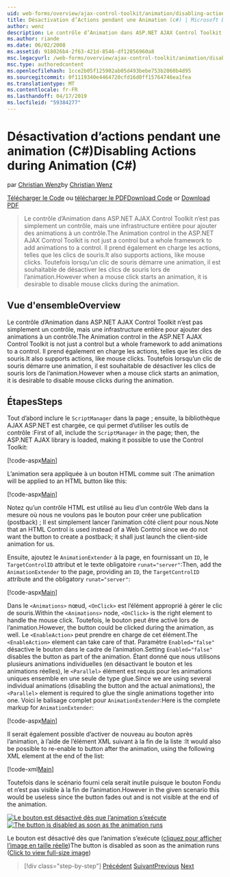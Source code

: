 ```yaml
---
uid: web-forms/overview/ajax-control-toolkit/animation/disabling-actions-during-animation-cs
title: Désactivation d’Actions pendant une Animation (c#) | Microsoft Docs
author: wenz
description: Le contrôle d’Animation dans ASP.NET AJAX Control Toolkit n’est pas simplement un contrôle, mais une infrastructure entière pour ajouter des animations à un contrôle. Il prend également en charge d’action...
ms.author: riande
ms.date: 06/02/2008
ms.assetid: 918026b4-2f63-421d-8546-df12856960a8
msc.legacyurl: /web-forms/overview/ajax-control-toolkit/animation/disabling-actions-during-animation-cs
msc.type: authoredcontent
ms.openlocfilehash: 1cce2b05f125902ab05d493bebe753b2060b4d95
ms.sourcegitcommit: 0f1119340e4464720cfd16d0ff15764746ea1fea
ms.translationtype: MT
ms.contentlocale: fr-FR
ms.lasthandoff: 04/17/2019
ms.locfileid: "59384277"
---
```

# <a name="disabling-actions-during-animation-c"></a><span data-ttu-id="56527-104">Désactivation d’actions pendant une animation (C#)</span><span class="sxs-lookup"><span data-stu-id="56527-104">Disabling Actions during Animation (C#)</span></span>

<span data-ttu-id="56527-105">par [Christian Wenz](https://github.com/wenz)</span><span class="sxs-lookup"><span data-stu-id="56527-105">by [Christian Wenz](https://github.com/wenz)</span></span>

<span data-ttu-id="56527-106">[Télécharger le Code](http://download.microsoft.com/download/f/9/a/f9a26acd-8df4-4484-8a18-199e4598f411/Animation7.cs.zip) ou [télécharger le PDF](http://download.microsoft.com/download/6/7/1/6718d452-ff89-4d3f-a90e-c74ec2d636a3/animation7CS.pdf)</span><span class="sxs-lookup"><span data-stu-id="56527-106">[Download Code](http://download.microsoft.com/download/f/9/a/f9a26acd-8df4-4484-8a18-199e4598f411/Animation7.cs.zip) or [Download PDF](http://download.microsoft.com/download/6/7/1/6718d452-ff89-4d3f-a90e-c74ec2d636a3/animation7CS.pdf)</span></span>

> <span data-ttu-id="56527-107">Le contrôle d’Animation dans ASP.NET AJAX Control Toolkit n’est pas simplement un contrôle, mais une infrastructure entière pour ajouter des animations à un contrôle.</span><span class="sxs-lookup"><span data-stu-id="56527-107">The Animation control in the ASP.NET AJAX Control Toolkit is not just a control but a whole framework to add animations to a control.</span></span> <span data-ttu-id="56527-108">Il prend également en charge les actions, telles que les clics de souris.</span><span class="sxs-lookup"><span data-stu-id="56527-108">It also supports actions, like mouse clicks.</span></span> <span data-ttu-id="56527-109">Toutefois lorsqu’un clic de souris démarre une animation, il est souhaitable de désactiver les clics de souris lors de l’animation.</span><span class="sxs-lookup"><span data-stu-id="56527-109">However when a mouse click starts an animation, it is desirable to disable mouse clicks during the animation.</span></span>


## <a name="overview"></a><span data-ttu-id="56527-110">Vue d'ensemble</span><span class="sxs-lookup"><span data-stu-id="56527-110">Overview</span></span>

<span data-ttu-id="56527-111">Le contrôle d’Animation dans ASP.NET AJAX Control Toolkit n’est pas simplement un contrôle, mais une infrastructure entière pour ajouter des animations à un contrôle.</span><span class="sxs-lookup"><span data-stu-id="56527-111">The Animation control in the ASP.NET AJAX Control Toolkit is not just a control but a whole framework to add animations to a control.</span></span> <span data-ttu-id="56527-112">Il prend également en charge les actions, telles que les clics de souris.</span><span class="sxs-lookup"><span data-stu-id="56527-112">It also supports actions, like mouse clicks.</span></span> <span data-ttu-id="56527-113">Toutefois lorsqu’un clic de souris démarre une animation, il est souhaitable de désactiver les clics de souris lors de l’animation.</span><span class="sxs-lookup"><span data-stu-id="56527-113">However when a mouse click starts an animation, it is desirable to disable mouse clicks during the animation.</span></span>

## <a name="steps"></a><span data-ttu-id="56527-114">Étapes</span><span class="sxs-lookup"><span data-stu-id="56527-114">Steps</span></span>

<span data-ttu-id="56527-115">Tout d’abord inclure le `ScriptManager` dans la page ; ensuite, la bibliothèque AJAX ASP.NET est chargée, ce qui permet d’utiliser les outils de contrôle :</span><span class="sxs-lookup"><span data-stu-id="56527-115">First of all, include the `ScriptManager` in the page; then, the ASP.NET AJAX library is loaded, making it possible to use the Control Toolkit:</span></span>

[!code-aspx[Main](disabling-actions-during-animation-cs/samples/sample1.aspx)]

<span data-ttu-id="56527-116">L’animation sera appliquée à un bouton HTML comme suit :</span><span class="sxs-lookup"><span data-stu-id="56527-116">The animation will be applied to an HTML button like this:</span></span>

[!code-aspx[Main](disabling-actions-during-animation-cs/samples/sample2.aspx)]

<span data-ttu-id="56527-117">Notez qu’un contrôle HTML est utilisé au lieu d’un contrôle Web dans la mesure où nous ne voulons pas le bouton pour créer une publication (postback) ; Il est simplement lancer l’animation côté client pour nous.</span><span class="sxs-lookup"><span data-stu-id="56527-117">Note that an HTML Control is used instead of a Web Control since we do not want the button to create a postback; it shall just launch the client-side animation for us.</span></span>

<span data-ttu-id="56527-118">Ensuite, ajoutez le `AnimationExtender` à la page, en fournissant un `ID`, le `TargetControlID` attribut et le texte obligatoire `runat="server"`:</span><span class="sxs-lookup"><span data-stu-id="56527-118">Then, add the `AnimationExtender` to the page, providing an `ID`, the `TargetControlID` attribute and the obligatory `runat="server"`:</span></span>

[!code-aspx[Main](disabling-actions-during-animation-cs/samples/sample3.aspx)]

<span data-ttu-id="56527-119">Dans le `<Animations>` nœud, `<OnClick>` est l’élément approprié à gérer le clic de souris.</span><span class="sxs-lookup"><span data-stu-id="56527-119">Within the `<Animations>` node, `<OnClick>` is the right element to handle the mouse click.</span></span> <span data-ttu-id="56527-120">Toutefois, le bouton peut être activé lors de l’animation.</span><span class="sxs-lookup"><span data-stu-id="56527-120">However, the button could be clicked during the animation, as well.</span></span> <span data-ttu-id="56527-121">Le `<EnableAction>` peut prendre en charge de cet élément.</span><span class="sxs-lookup"><span data-stu-id="56527-121">The `<EnableAction>` element can take care of that.</span></span> <span data-ttu-id="56527-122">Paramètre `Enabled="false"` désactive le bouton dans le cadre de l’animation.</span><span class="sxs-lookup"><span data-stu-id="56527-122">Setting `Enabled="false"` disables the button as part of the animation.</span></span> <span data-ttu-id="56527-123">Étant donné que nous utilisons plusieurs animations individuelles (en désactivant le bouton et les animations réelles), le `<Parallel>` élément est requis pour les animations uniques ensemble en une seule de type glue.</span><span class="sxs-lookup"><span data-stu-id="56527-123">Since we are using several individual animations (disabling the button and the actual animations), the `<Parallel>` element is required to glue the single animations together into one.</span></span> <span data-ttu-id="56527-124">Voici le balisage complet pour `AnimationExtender`:</span><span class="sxs-lookup"><span data-stu-id="56527-124">Here is the complete markup for `AnimationExtender`:</span></span>

[!code-aspx[Main](disabling-actions-during-animation-cs/samples/sample4.aspx)]

<span data-ttu-id="56527-125">Il serait également possible d’activer de nouveau au bouton après l’animation, à l’aide de l’élément XML suivant à la fin de la liste :</span><span class="sxs-lookup"><span data-stu-id="56527-125">It would also be possible to re-enable to button after the animation, using the following XML element at the end of the list:</span></span>

[!code-xml[Main](disabling-actions-during-animation-cs/samples/sample5.xml)]

<span data-ttu-id="56527-126">Toutefois dans le scénario fourni cela serait inutile puisque le bouton Fondu et n’est pas visible à la fin de l’animation.</span><span class="sxs-lookup"><span data-stu-id="56527-126">However in the given scenario this would be useless since the button fades out and is not visible at the end of the animation.</span></span>


<span data-ttu-id="56527-127">[![Le bouton est désactivé dès que l’animation s’exécute](disabling-actions-during-animation-cs/_static/image2.png)](disabling-actions-during-animation-cs/_static/image1.png)</span><span class="sxs-lookup"><span data-stu-id="56527-127">[![The button is disabled as soon as the animation runs](disabling-actions-during-animation-cs/_static/image2.png)](disabling-actions-during-animation-cs/_static/image1.png)</span></span>

<span data-ttu-id="56527-128">Le bouton est désactivé dès que l’animation s’exécute ([cliquez pour afficher l’image en taille réelle](disabling-actions-during-animation-cs/_static/image3.png))</span><span class="sxs-lookup"><span data-stu-id="56527-128">The button is disabled as soon as the animation runs ([Click to view full-size image](disabling-actions-during-animation-cs/_static/image3.png))</span></span>

> [!div class="step-by-step"]
> <span data-ttu-id="56527-129">[Précédent](animating-in-response-to-user-interaction-cs.md)
> [Suivant](triggering-an-animation-in-another-control-cs.md)</span><span class="sxs-lookup"><span data-stu-id="56527-129">[Previous](animating-in-response-to-user-interaction-cs.md)
[Next](triggering-an-animation-in-another-control-cs.md)</span></span>
